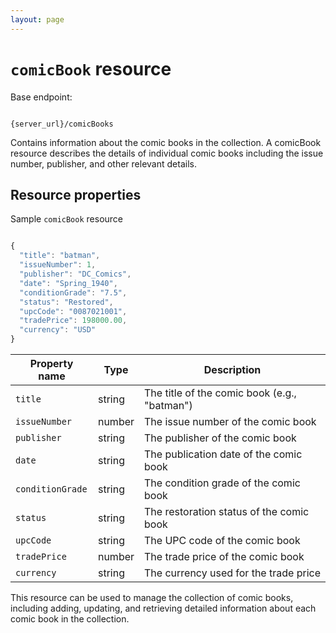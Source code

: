 ```yaml
---
layout: page
---
```


# `comicBook` resource

Base endpoint:

```shell

{server_url}/comicBooks
```

Contains information about the comic books in the collection. A comicBook resource describes the details of individual comic books including the issue number, publisher, and other relevant details.

## Resource properties

Sample `comicBook` resource

```js

{
  "title": "batman",
  "issueNumber": 1,
  "publisher": "DC_Comics",
  "date": "Spring_1940",
  "conditionGrade": "7.5",
  "status": "Restored",
  "upcCode": "0087021001",
  "tradePrice": 198000.00,
  "currency": "USD"
}
```

| Property name | Type | Description |
| ------------- | ----------- | ----------- |
| `title` | string | The title of the comic book (e.g., "batman") |
| `issueNumber` | number | The issue number of the comic book |
| `publisher` | string | The publisher of the comic book |
| `date` | string | The publication date of the comic book |
| `conditionGrade` | string | The condition grade of the comic book |
| `status` | string | The restoration status of the comic book |
| `upcCode` | string | The UPC code of the comic book |
| `tradePrice` | number | The trade price of the comic book |
| `currency` | string | The currency used for the trade price |

This resource can be used to manage the collection of comic books, including adding, updating, and retrieving detailed information about each comic book in the collection.


